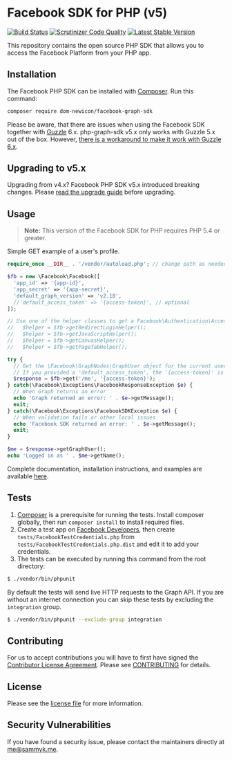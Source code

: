 # Facebook SDK for PHP (v5)

[![Build Status](https://img.shields.io/travis/facebook/php-graph-sdk/5.x.svg)](https://travis-ci.org/facebook/php-graph-sdk)
[![Scrutinizer Code Quality](https://scrutinizer-ci.com/g/facebook/php-graph-sdk/badges/quality-score.png?b=5.x)](https://scrutinizer-ci.com/g/facebook/php-graph-sdk/?branch=5.x)
[![Latest Stable Version](http://img.shields.io/badge/Latest%20Stable-5.7.0-blue.svg)](https://packagist.org/packages/facebook/graph-sdk)

This repository contains the open source PHP SDK that allows you to access the Facebook Platform from your PHP app.

## Installation

The Facebook PHP SDK can be installed with [Composer](https://getcomposer.org/). Run this command:

```sh
composer require dom-newicon/facebook-graph-sdk
```

Please be aware, that there are issues when using the Facebook SDK together with [Guzzle](https://github.com/guzzle/guzzle) 6.x. php-graph-sdk v5.x only works with Guzzle 5.x out of the box. However, [there is a workaround to make it work with Guzzle 6.x](https://www.sammyk.me/how-to-inject-your-own-http-client-in-the-facebook-php-sdk-v5#writing-a-guzzle-6-http-client-implementation-from-scratch).

## Upgrading to v5.x

Upgrading from v4.x? Facebook PHP SDK v5.x introduced breaking changes. Please [read the upgrade guide](https://www.sammyk.me/upgrading-the-facebook-php-sdk-from-v4-to-v5) before upgrading.

## Usage

> **Note:** This version of the Facebook SDK for PHP requires PHP 5.4 or greater.

Simple GET example of a user's profile.

```php
require_once __DIR__ . '/vendor/autoload.php'; // change path as needed

$fb = new \Facebook\Facebook([
  'app_id' => '{app-id}',
  'app_secret' => '{app-secret}',
  'default_graph_version' => 'v2.10',
  //'default_access_token' => '{access-token}', // optional
]);

// Use one of the helper classes to get a Facebook\Authentication\AccessToken entity.
//   $helper = $fb->getRedirectLoginHelper();
//   $helper = $fb->getJavaScriptHelper();
//   $helper = $fb->getCanvasHelper();
//   $helper = $fb->getPageTabHelper();

try {
  // Get the \Facebook\GraphNodes\GraphUser object for the current user.
  // If you provided a 'default_access_token', the '{access-token}' is optional.
  $response = $fb->get('/me', '{access-token}');
} catch(\Facebook\Exceptions\FacebookResponseException $e) {
  // When Graph returns an error
  echo 'Graph returned an error: ' . $e->getMessage();
  exit;
} catch(\Facebook\Exceptions\FacebookSDKException $e) {
  // When validation fails or other local issues
  echo 'Facebook SDK returned an error: ' . $e->getMessage();
  exit;
}

$me = $response->getGraphUser();
echo 'Logged in as ' . $me->getName();
```

Complete documentation, installation instructions, and examples are available [here](docs/).

## Tests

1. [Composer](https://getcomposer.org/) is a prerequisite for running the tests. Install composer globally, then run `composer install` to install required files.
2. Create a test app on [Facebook Developers](https://developers.facebook.com), then create `tests/FacebookTestCredentials.php` from `tests/FacebookTestCredentials.php.dist` and edit it to add your credentials.
3. The tests can be executed by running this command from the root directory:

```bash
$ ./vendor/bin/phpunit
```

By default the tests will send live HTTP requests to the Graph API. If you are without an internet connection you can skip these tests by excluding the `integration` group.

```bash
$ ./vendor/bin/phpunit --exclude-group integration
```

## Contributing

For us to accept contributions you will have to first have signed the [Contributor License Agreement](https://developers.facebook.com/opensource/cla). Please see [CONTRIBUTING](https://github.com/facebook/php-graph-sdk/blob/master/CONTRIBUTING.md) for details.

## License

Please see the [license file](https://github.com/facebook/php-graph-sdk/blob/master/LICENSE) for more information.

## Security Vulnerabilities

If you have found a security issue, please contact the maintainers directly at [me@sammyk.me](mailto:me@sammyk.me).

